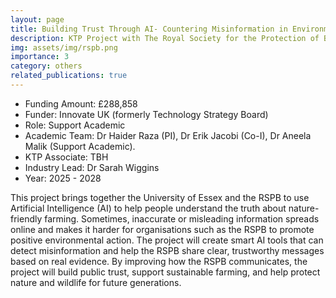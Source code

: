 ```yaml
---
layout: page
title: Building Trust Through AI- Countering Misinformation in Environmental Communication
description: KTP Project with The Royal Society for the Protection of Birds (RSPB), UK
img: assets/img/rspb.png
importance: 3
category: others
related_publications: true
---
```


* Funding Amount: £288,858 <br/>
* Funder: Innovate UK (formerly Technology Strategy Board) <br/>
* Role: Support Academic <br/>
* Academic Team: Dr Haider Raza (PI), Dr Erik Jacobi (Co-I), Dr Aneela Malik (Support Academic).
* KTP Associate:  TBH <br/>
* Industry Lead: Dr Sarah Wiggins<br/>
* Year: 2025 - 2028

This project brings together the University of Essex and the RSPB to use Artificial Intelligence (AI) to help people understand the truth about nature-friendly farming. Sometimes, inaccurate or misleading information spreads online and makes it harder for organisations such as the RSPB to promote positive environmental action. The project will create smart AI tools that can detect misinformation and help the RSPB share clear, trustworthy messages based on real evidence. By improving how the RSPB communicates, the project will build public trust, support sustainable farming, and help protect nature and wildlife for future generations.
